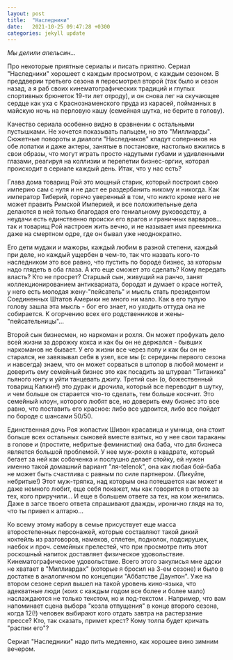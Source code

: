 ```yaml
---
layout: post
title:  "Наследники"
date:   2021-10-25 09:47:28 +0300
categories: jekyll update
---
```

*Мы делили апельсин...*

Про некоторые приятные сериалы и писать приятно. Сериал "Наследники" хорошеет с каждым просмотром, с каждым сезоном. В преддверии третьего сезона я пересмотрел второй (так было и сезон назад, а я раб своих кинематографических традиций и глупых спортивных брюнеток 19-ти лет отроду), и он снова лег на скучающее сердце как уха с Краснознаменского пруда из карасей, пойманных в майскую ночь на перловую кашу (семейная шутка, не берите в голову).

Качество сериала особенно видно в сравнении с остальными пустышками. Не хочется показывать пальцем, но это "Миллиарды". Сюжетные повороты и диалоги "Наследников" кладут соперников на обе лопатки и даже актеры, занятые в постановке, настолько вжились в свои образы, что могут играть просто надутыми губами и удивленными глазами, реагируя на коллизии и перепетии бизнес-оргии, которая происходит в сериале каждый день. Итак, что у нас есть?

Глава дома товарищ Рой это мощный старик, который построил свою империю сам с нуля и не даст ее раздербанить никому и никогда. Как император Тиберий, горячо уверенный в том, что никто кроме него не может править Римской Империей, и все положительные дела делаются в ней только благодаря его гениальному руководству, а неудачи есть единственно происки его врагов и граничных варваров... так и товарищ Рой настроен жить вечно, и не называет имя преемника даже на смертном одре, где он бывал уже неоднократно.

Его дети мудаки и мажоры, каждый любим в разной степени, каждый при деле, но каждый ущербен в чем-то, так что назвать кого-то наследником это все равно, что пустить по бороде бизнес, за которым надо глядеть в оба глаза. А кто еще сможет это сделать? Кому передать власть? Кто не просрет? Старшый сын, живущий на ранчо, занят коллекционированием антиквариата, бородат и думает о красе ногтей, у него есть молодая жену-"пейсатель" и мысль стать президентом Соединенных Штатов Америки не много ни мало. Как в его тупую голову зашла эта мысль - бог его знает, но уходить оттуда она не собирается. К огорчению всех его родственников и жены-"пейсательницы"...

Второй сын бизнесмен, но наркоман и рохля. Он может профукать дело всей жизни за дорожку кокса и как бы он не держался - бывших наркоманов не бывает. У его жизни все через попу и как бы он не старался, не завязывал себя в узел, все мы (с середины первого сезона и навсегда) знаем, что он может сорваться в штопор в любой момент и доверить ему семейный бизнес это как посадить за штурвал "Титаника" пьяного юнгу и уйти танцевать джигу. Третий сын (о, божественный товарищ Калкин!) это дурак и дрочила, который все переводит в шутку, и чем больше он старается что-то сделать, тем больше косячит. Это семейный клоун, которого любят все, но доверить ему бизнес это все равно, что поставить его красное: либо все удвоится, либо все пойдет по бороде с шансами 50/50.

Единственная дочь Роя жопастик Шивон красавица и умница, она стоит больше всех остальных сыновей вместе взятых, но у нее свои тараканы в голове и (простите, небритые феминистки) она баба, что для бизнеса является большой проблемой. У нее муж-рохля в квадрате, который бегает за ней как собаченка и послушно делает стойку, ей нужен именно такой домашний вариант "ля-telenok", она как любая бой-баба не может быть счастлива с равным по силе партнером. (Ликуйте, небритые!) Этот муж-тряпка, над которым она потешается как может и даже немного любит, еще себя покажет, мы как говорится в ответе за тех, кого приручили... И еще в большем ответе за тех, на ком женились. Даже в загсе твоего ответа спрашивают дважды, иронично глядя на то, что ты привел к алтарю...

Ко всему этому набору в семье присуствует еще масса второстепенных персонажей, которые составляют такой дикий коктейль из разговоров, намеков, сплетен, подколок, подсирушек, наебок и проч. семейных прелестей, что при просмотре пить этот роскошный напиток доставляет физическое удовольствие. Кинематографическое удовольствие. Всего этого закулисья мне адски не хватает в "Миллиардах" (которые я бросил на 3-ем сезоне) и было в достатке в аналогичном по концепции "Аббатстве Даунтон". Уже на втором сезоне серил вышел на такой уровень кино-языка, что адекватные люди (коих с каждым годом все более и более мало) наслаждаются не только текстом, но и под-текстом . Например, что вам напоминает сцена выбора "козла отпущения" в конце второго сезона, когда 12(!) человек выбирают кого отдать завтра на растерзание прессе? Кто, так сказать, примет крест? Кому толпа будет кричать "распни его"?

Сериал "Наследники" надо пить медленно, как хорошее вино зимним вечером.